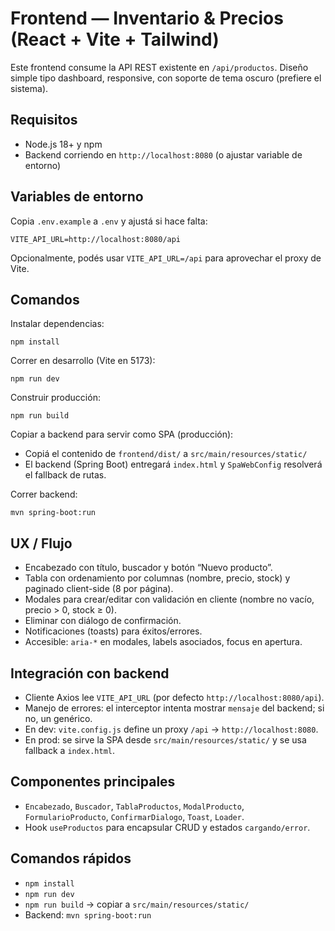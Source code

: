 # Frontend — Inventario & Precios (React + Vite + Tailwind)

Este frontend consume la API REST existente en `/api/productos`. Diseño simple tipo dashboard, responsive, con soporte de tema oscuro (prefiere el sistema).

## Requisitos
- Node.js 18+ y npm
- Backend corriendo en `http://localhost:8080` (o ajustar variable de entorno)

## Variables de entorno
Copia `.env.example` a `.env` y ajustá si hace falta:
```
VITE_API_URL=http://localhost:8080/api
```
Opcionalmente, podés usar `VITE_API_URL=/api` para aprovechar el proxy de Vite.

## Comandos
Instalar dependencias:
```
npm install
```
Correr en desarrollo (Vite en 5173):
```
npm run dev
```
Construir producción:
```
npm run build
```
Copiar a backend para servir como SPA (producción):
- Copiá el contenido de `frontend/dist/` a `src/main/resources/static/`
- El backend (Spring Boot) entregará `index.html` y `SpaWebConfig` resolverá el fallback de rutas.

Correr backend:
```
mvn spring-boot:run
```

## UX / Flujo
- Encabezado con título, buscador y botón “Nuevo producto”.
- Tabla con ordenamiento por columnas (nombre, precio, stock) y paginado client-side (8 por página).
- Modales para crear/editar con validación en cliente (nombre no vacío, precio > 0, stock ≥ 0).
- Eliminar con diálogo de confirmación.
- Notificaciones (toasts) para éxitos/errores.
- Accesible: `aria-*` en modales, labels asociados, focus en apertura.

## Integración con backend
- Cliente Axios lee `VITE_API_URL` (por defecto `http://localhost:8080/api`).
- Manejo de errores: el interceptor intenta mostrar `mensaje` del backend; si no, un genérico.
- En dev: `vite.config.js` define un proxy `/api` → `http://localhost:8080`.
- En prod: se sirve la SPA desde `src/main/resources/static/` y se usa fallback a `index.html`.

## Componentes principales
- `Encabezado`, `Buscador`, `TablaProductos`, `ModalProducto`, `FormularioProducto`, `ConfirmarDialogo`, `Toast`, `Loader`.
- Hook `useProductos` para encapsular CRUD y estados `cargando/error`.

## Comandos rápidos
- `npm install`
- `npm run dev`
- `npm run build` → copiar a `src/main/resources/static/`
- Backend: `mvn spring-boot:run`
